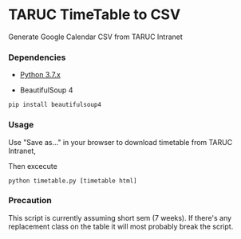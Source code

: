 # TARUC TimeTable to CSV
Generate Google Calendar CSV from TARUC Intranet  

### Dependencies
* [Python 3.7.x](https://www.python.org/downloads/) 

* BeautifulSoup 4  
```
pip install beautifulsoup4
```

### Usage
Use "Save as..." in your browser to download timetable from TARUC Intranet,  

Then excecute
```
python timetable.py [timetable html]
```

### Precaution
This script is currently assuming short sem (7 weeks).
If there's any replacement class on the table it will most probably break the script.
